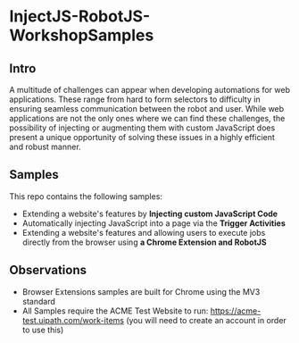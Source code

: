 # InjectJS-RobotJS-WorkshopSamples

## Intro
A multitude of challenges can appear when developing automations for web applications. 
These range from hard to form selectors to difficulty in ensuring seamless communication between the robot and user.
While web applications are not the only ones where we can find these challenges, the possibility of injecting or augmenting them with custom JavaScript does present a unique opportunity of solving these issues in a highly efficient and robust manner.

## Samples
This repo contains the following samples:
+ Extending a website's features by **Injecting custom JavaScript Code**
+ Automatically injecting JavaScript into a page via the **Trigger Activities**
+ Extending a website's features and allowing users to execute jobs directly from the browser using **a Chrome Extension and RobotJS**



## Observations
+ Browser Extensions samples are built for Chrome using the MV3 standard
+ All Samples require the ACME Test Website to run: https://acme-test.uipath.com/work-items (you will need to create an account in order to use this)
